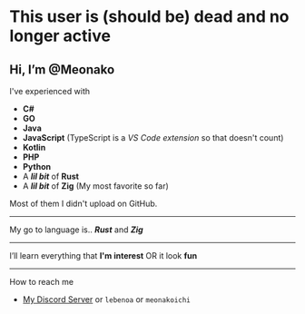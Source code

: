 # This user is (should be) dead and no longer active

## Hi, I’m @**Meonako**

I've experienced with
- **C#**
- **GO**
- **Java**
- **JavaScript** (TypeScript is a *VS Code extension* so that doesn't count)
- **Kotlin**
- **PHP**
- **Python**
- A ***lil bit*** of **Rust**
- A ***lil bit*** of **Zig** (My most favorite so far)

Most of them I didn't upload on GitHub.

---

My go to language is.. ***Rust*** and ***Zig***

---

I’ll learn everything that **I'm interest** OR it look **fun**

---

How to reach me
  - [My Discord Server](https://discord.gg/Tcggea9) or `lebenoa` or `meonakoichi`
